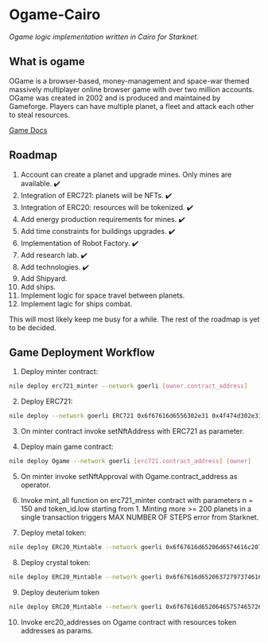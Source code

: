 # Ogame-Cairo

_Ogame logic implementation written in Cairo for Starknet._

## What is ogame

OGame is a browser-based, money-management and space-war themed massively multiplayer online browser game with over two million accounts. OGame was created in 2002 and is produced and maintained by Gameforge. Players can have multiple planet, a fleet and attack each other to steal resources.

[Game Docs](https://www.notion.so/Ogame-Cairo-POC-spec-c11b0b44cb2e437889702b10a70b093a)

## Roadmap

1. Account can create a planet and upgrade mines. Only mines are available. :heavy_check_mark:
2. Integration of ERC721: planets will be NFTs. :heavy_check_mark:
3. Integration of ERC20: resources will be tokenized. :heavy_check_mark:
4. Add energy production requirements for mines. :heavy_check_mark:
5. Add time constraints for buildings upgrades. :heavy_check_mark:
6. Implementation of Robot Factory. :heavy_check_mark:
7. Add research lab. :heavy_check_mark:
8. Add technologies. :heavy_check_mark:
9. Add Shipyard.
10. Add ships.
11. Implement logic for space travel between planets.
12. Implement lagic for ships combat.

This will most likely keep me busy for a while. The rest of the roadmap is yet to be decided.

## Game Deployment Workflow

1. Deploy minter contract:

```sh
nile deploy erc721_minter --network goerli [owner.contract_address]
```

2. Deploy ERC721:

```sh
nile deploy --network goerli ERC721 0x6f67616d6556302e31 0x4f474d302e31 [minter.contract_address] 3 0x68747470733a2f2f676174657761792e70696e6174612e 0x636c6f75642f697066732f516d56696a7632465a547841706e4e54 0x356250384355356466724e573336733239784a566a636b6b736e36733733
```

3. On minter contract invoke setNftAddress with ERC721 as parameter.

4. Deploy main game contract:

```sh
nile deploy Ogame --network goerli [erc721.contract_address] [owner]
```

5. On minter invoke setNftApproval with Ogame.contract_address as operator.

6. Invoke mint_all function on erc721_minter contract with parameters n = 150 and token_id.low starting from 1. Minting more >= 200 planets in a single transaction triggers MAX NUMBER OF STEPS error from Starknet.

7. Deploy metal token:

```sh
nile deploy ERC20_Mintable --network goerli 0x6f67616d65206d6574616c2076302e31 0x4f674d455476302e31 18 0 0 [game.contract_address] [game.contract_addres]
```

8. Deploy crystal token:

```sh
nile deploy ERC20_Mintable --network goerli 0x6f67616d65206372797374616c2076302e31 0x4f6743525976302e31 18 0 0 [game.contract_address] [game.contract_addres]
```

9. Deploy deuterium token

```sh
nile deploy ERC20_Mintable --network goerli 0x6f67616d652064657574657269756d2076302e31 0x4f6744455576302e31 18 0 0 [game.contract_address] [game.contract_addres]
```

10. Invoke erc20_addresses on Ogame contract with resources token addresses as params.
